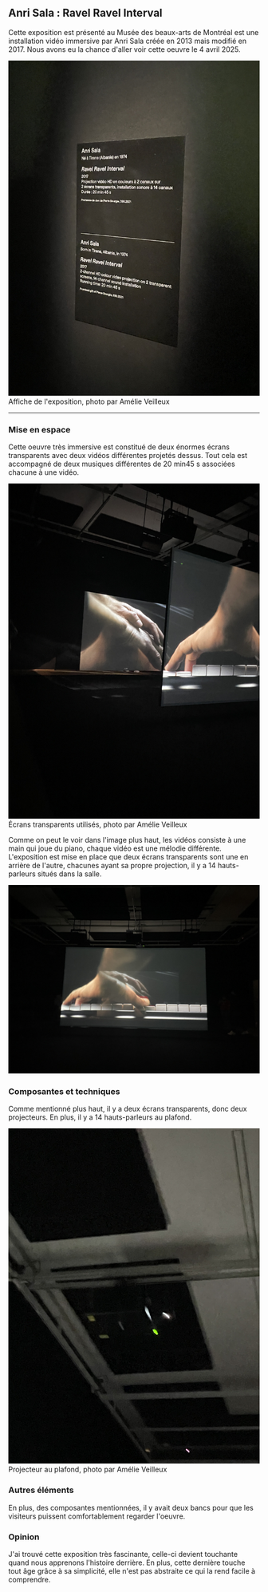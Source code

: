 ## Anri Sala : Ravel Ravel Interval ##

Cette exposition est présenté au Musée des beaux-arts de Montréal est une installation vidéo immersive par Anri Sala créée en 2013 mais modifié en 2017. Nous avons eu la chance d'aller voir cette oeuvre le 4 avril 2025. 

![Image](media/affiche.jpg)
Affiche de l'exposition, photo par Amélie Veilleux

-------
### Mise en espace ###

Cette oeuvre très immersive est constitué de deux énormes écrans transparents avec deux vidéos différentes projetés dessus. Tout cela est accompagné de deux musiques différentes de 20 min45 s associées chacune à une vidéo. 

![Image](media/deux_ecrans.jpg)
Écrans transparents utilisés, photo par Amélie Veilleux

Comme on peut le voir dans l'image plus haut, les vidéos consiste à une main qui joue du piano, chaque vidéo est une mélodie différente. 
L'exposition est mise en place que deux écrans transparents sont une en arrière de l'autre, chacunes ayant sa propre projection, il y a 14 hauts-parleurs situés dans la salle.

![Image](media/ecran_3.jpg)

### Composantes et techniques ###

Comme mentionné plus haut, il y a deux écrans transparents, donc deux projecteurs. En plus, il y a 14 hauts-parleurs au plafond. 

![Image](media/projecteur.jpg)
Projecteur au plafond, photo par Amélie Veilleux

### Autres éléments ###

En plus, des composantes mentionnées, il y avait deux bancs pour que les visiteurs puissent comfortablement regarder l'oeuvre. 

### Opinion ###
J'ai trouvé cette exposition très fascinante, celle-ci devient touchante quand nous apprenons l'histoire derrière. En plus, cette dernière touche tout âge grâce à sa simplicité, elle n'est pas abstraite ce qui la rend facile à comprendre. 
